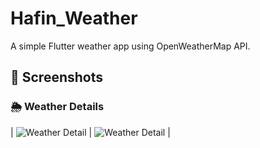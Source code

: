 # Hafin_Weather
A simple Flutter weather app using OpenWeatherMap API.
## 📱 Screenshots
### 🌦️ Weather Details
| ![Weather Detail](assets/screenshots/screenshot1.png) | ![Weather Detail](assets/screenshots/screenshot2.png) |




